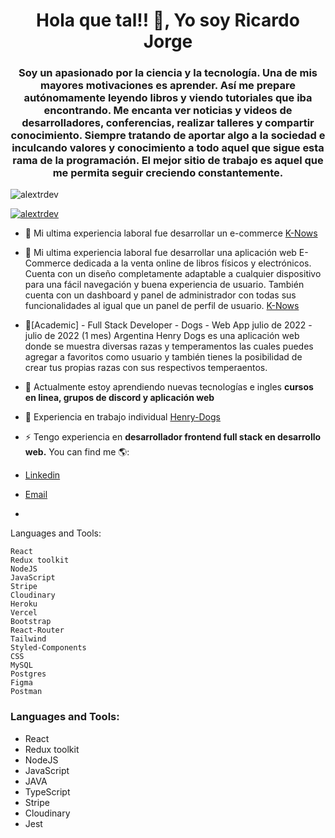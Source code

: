 <h1 align="center">Hola que tal!! 👋, Yo soy Ricardo Jorge</h1>
<h3 align="center">Soy un apasionado por la ciencia y la tecnología. Una de mis mayores motivaciones es aprender. Así me prepare autónomamente leyendo libros y viendo tutoriales que iba encontrando. Me encanta ver noticias y videos de desarrolladores, conferencias, realizar talleres y compartir conocimiento. Siempre tratando de aportar algo a la sociedad e inculcando valores y conocimiento a todo aquel que sigue esta rama de la programación. El mejor sitio de trabajo es aquel que me permita seguir creciendo constantemente.</h3>
<p align="left"> <img src="https://komarev.com/ghpvc/?username=alextrdev&label=Profile%20views&color=0e75b6&style=flat" alt="alextrdev" /> </p>

<p align="left"> <a href="https://github.com/ryo-ma/github-profile-trophy"><img src="https://github-profile-trophy.vercel.app/?username=alextrdev" alt="alextrdev" /></a> </p>

- 🔭 Mi ultima experiencia laboral fue desarrollar un e-commerce [K-Nows](https://e-knows.herokuapp.com/)
- 🔭 Mi ultima experiencia laboral fue desarrollar una aplicación web E-Commerce dedicada a la venta online de
libros físicos y electrónicos.
Cuenta con un diseño completamente adaptable a cualquier dispositivo para
una fácil navegación y buena experiencia de usuario.
También cuenta con un dashboard y panel de administrador con todas sus
funcionalidades al igual que un panel de perfil de usuario.
 [K-Nows](https://e-knows.herokuapp.com/)
 
- 🔭[Academic] - Full Stack Developer - Dogs - Web App
julio de 2022 - julio de 2022 (1 mes)
Argentina
Henry Dogs es una aplicación web donde se muestra diversas razas y
temperamentos las cuales puedes agregar a favoritos como usuario y también tienes la
posibilidad de crear tus propias razas con sus respectivos temperaentos.

- 🌱 Actualmente estoy aprendiendo nuevas tecnologías e ingles **cursos en linea, grupos de discord y aplicación web**

- 🔭 Experiencia en trabajo individual [Henry-Dogs](Próximamente...)

- ⚡ Tengo experiencia en **desarrollador frontend full stack en desarrollo web.**
You can find me 🌎:
- [Linkedin](https://www.linkedin.com/in/rdjorge/)
- [Email](rdjorge@live.com.ar)
- 
Languages and Tools:

    React
    Redux toolkit
    NodeJS
    JavaScript
    Stripe
    Cloudinary
    Heroku
    Vercel
    Bootstrap    
    React-Router
    Tailwind
    Styled-Components
    CSS
    MySQL
    Postgres    
    Figma
    Postman

       
<h3 align="left">Languages and Tools:</h3>
<ul>
<li>React</>
<li>Redux toolkit</>
<li>NodeJS</>
<li>JavaScript</>
<li>JAVA</>
<li>TypeScript</>
<li>Stripe</>
<li>Cloudinary</>
<li>Jest</>
